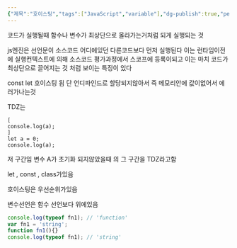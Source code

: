 ```yaml
---
{"제목":"호이스팅","tags":["JavaScript","variable"],"dg-publish":true,"permalink":"/공부/JavaScript/호이스팅/","dgPassFrontmatter":true,"created":"2025-03-21T12:08:52.627+09:00","updated":"2025-04-29T16:23:36.346+09:00"}
---
```



코드가 실행될때 함수나 변수가 최상단으로 올라가는거처럼 되게 실행되는 것

js엔진은 선언문이 소스코드 어디에있던 다른코드보다 먼저 실행된다 이는 런타임이전에 실행컨텍스트에 의해 소스코드 평가과정에서 스코프에 등록이되고 이는 마치 코드가 최상단으로 끌어지는 것 처럼 보이는 특징이 있다

const let 호이스팅 됨
단 언디파인드로 할당되지않아서 즉 메모리안에 값이없어서 에러가나는것

TDZ는 

```JS
[
console.log(a);
]
let a = 0;
console.log(a);
```

저 구간임 변수 A가 초기화 되지않았을때 의 그 구간을 TDZ라고함

let , const , class가있음


호이스팅은 우선순위가있음

변수선언은 함수 선언보다 위에있음 

```js
console.log(typeof fn1); // 'function'
var fn1 = 'string';
function fn1(){}
console.log(typeof fn1); // 'string'
```
